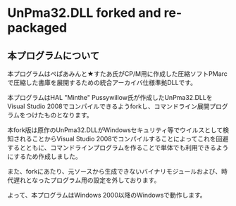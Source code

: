 # UnPma32.DLL forked and re-packaged

## 本プログラムについて

本プログラムはぺぱあみんと★すたあ氏がCP/M用に作成した圧縮ソフトPMarcで圧縮した書庫を展開するための統合アーカイバ仕様準拠DLLです。

本プログラムはHAL "Minthe" Pussywillow氏が作成したUnPma32.DLLをVisual Studio 2008でコンパイルできるようforkし、コマンドライン展開プログラムをつけたものとなります。

本fork版は原作のUnPma32.DLLがWindowsセキュリティ等でウイルスとして検知されることからVisual Studio 2008でコンパイルすることによってこれを回避するとともに、コマンドラインプログラムを作ることで単体でも利用できるようにするため作成しました。

また、forkにあたり、元ソースから生成できないバイナリモジュールおよび、時代遅れとなったプログラム用の設定を外しております。

よって、本プログラムはWindows 2000以降のWindowsで動作します。
